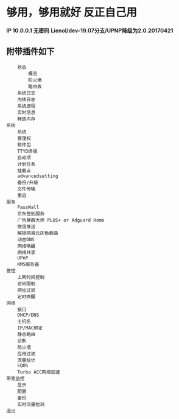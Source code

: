 # 够用，够用就好 反正自己用
**IP 10.0.0.1 无密码**
**Lienol/dev-19.07分支/UPNP降级为2.0.20170421**

## 附带插件如下
    	状态
        	概览
        	防火墙
        	路由表
		系统日志
		内核日志
		系统进程
		实时信息
		释放内存
	系统
		系统
		管理权
		软件包
		TTYD终端
		启动项
		计划任务
		挂载点
		advancedsetting
		备份/升级
		文件传输
		重启
	服务
		PassWall
		京东签到服务
		广告屏蔽大师 PLUS+ or Adguard Home
		微信推送
		解锁网易云灰色歌曲
		动态DNS
		网络唤醒
		网络共享
		UPnP
		KMS服务器
	管控
		上网时间控制
		访问限制
		网址过滤
		定时唤醒
	网络
		接口
		DHCP/DNS
		主机名
		IP/MAC绑定
		静态路由
		诊断
		防火墙
		应用过滤
		流量统计
		EQOS
		Turbo ACC网络加速	
	带宽监控
		显示
		配置
		备份
		实时流量检测
    退出
